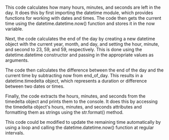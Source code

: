 This code calculates how many hours, minutes, and seconds are left in the day. It does this by first importing the datetime module, which provides functions for working with dates and times. The code then gets the current time using the datetime.datetime.now() function and stores it in the now variable.

Next, the code calculates the end of the day by creating a new datetime object with the current year, month, and day, and setting the hour, minute, and second to 23, 59, and 59, respectively. This is done using the datetime.datetime constructor and passing in the appropriate values as arguments.

The code then calculates the difference between the end of the day and the current time by subtracting now from end_of_day. This results in a datetime.timedelta object, which represents a duration or difference between two dates or times.

Finally, the code extracts the hours, minutes, and seconds from the timedelta object and prints them to the console. It does this by accessing the timedelta object's hours, minutes, and seconds attributes and formatting them as strings using the str.format() method.

This code could be modified to update the remaining time automatically by using a loop and calling the datetime.datetime.now() function at regular intervals.